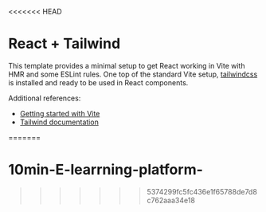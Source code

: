 <<<<<<< HEAD
# React + Tailwind

This template provides a minimal setup to get React working in Vite with HMR and some ESLint rules. One top of the standard Vite setup, [tailwindcss](https://tailwindcss.com/) is installed and ready to be used in React components.

Additional references:
* [Getting started with Vite](https://vitejs.dev/guide/)
* [Tailwind documentation](https://tailwindcss.com/docs/installation)

=======
# 10min-E-learrning-platform-
>>>>>>> 5374299fc5fc436e1f65788de7d8c762aaa34e18
